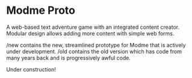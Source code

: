 Modme Proto
=====
A web-based text adventure game with an integrated content creator. Modular design allows adding more content with simple web forms.

/new contains the new, streamlined prototype for Modme that is actively under development.
/old contains the old version which has code from many years back and is progressively awful code.

Under construction!

